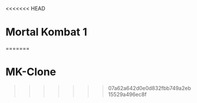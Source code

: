 <<<<<<< HEAD
# Mortal Kombat 1

=======
# MK-Clone
>>>>>>> 07a62a642d0e0d832fbb749a2eb15529a496ec8f
